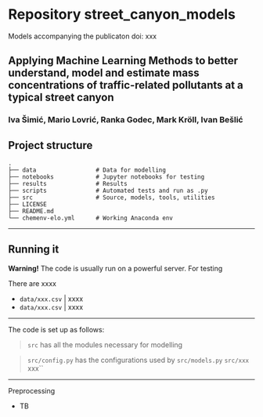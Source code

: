 # Repository street_canyon_models
Models accompanying the publicaton doi: xxx
## Applying Machine Learning Methods to better understand, model and estimate mass concentrations of traffic-related pollutants at a typical street canyon
### Iva Šimić, Mario Lovrić, Ranka Godec, Mark Kröll, Ivan Bešlić


## Project structure


    .
    ├── data                 # Data for modelling
    ├── notebooks            # Jupyter notebooks for testing
    ├── results              # Results 
    ├── scripts              # Automated tests and run as .py
    ├── src                  # Source, models, tools, utilities
    ├── LICENSE
    ├── README.md
    └── chemenv-elo.yml      # Working Anaconda env
______________________________________________
## Running it

**Warning!** The code is usually run on a powerful server. For testing 

There are xxxx

* `data/xxx.csv`          | xxxx
* `data/xxx.csv`          | xxxx

______________________________________________
The code is set up as follows:

> `src` has all the modules necessary for modelling

> `src/config.py` has the configurations used by `src/models.py`
> `src/xxx` xxx``

______________________________________________
Preprocessing

* TB
